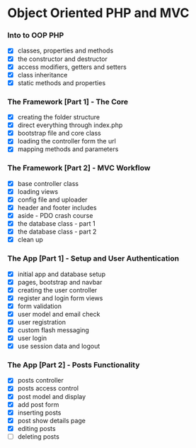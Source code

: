 # Object Oriented PHP and MVC


### Into to OOP PHP

- [x] classes, properties and methods
- [x] the constructor and destructor
- [x] access modifiers, getters and setters
- [x] class inheritance
- [x] static methods and properties

### The Framework [Part 1] - The Core

- [x] creating the folder structure
- [x] direct everything through index.php
- [x] bootstrap file and core class
- [x] loading the controller form the url
- [x] mapping methods and parameters

### The Framework [Part 2] - MVC Workflow

- [x] base controller class
- [x] loading views
- [x] config file and uploader
- [x] header and footer includes
- [x] aside - PDO crash course
- [x] the database class - part 1
- [x] the database class - part 2
- [x] clean up

### The App [Part 1] - Setup and User Authentication

- [x] initial app and database setup
- [x] pages, bootstrap and navbar
- [x] creating the user controller
- [x] register and login form views
- [x] form validation
- [x] user model and email check
- [x] user registration
- [x] custom flash messaging
- [x] user login
- [x] use session data and logout

### The App [Part 2] - Posts Functionality

- [x] posts controller
- [x] posts access control
- [x] post model and display
- [x] add post form
- [x] inserting posts
- [x] post show details page
- [x] editing posts
- [ ] deleting posts
